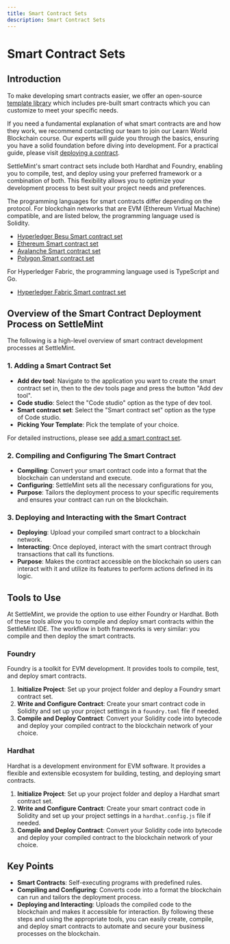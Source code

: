 ```yaml
---
title: Smart Contract Sets
description: Smart Contract Sets
---
```


# Smart Contract Sets

## Introduction

To make developing smart contracts easier, we offer an open-source [template library](2_smart-contract-templates.md) which includes pre-built smart contracts which you can customize to meet your specific needs.

If you need a fundamental explanation of what smart contracts are and how they work, we recommend contacting our team to join our Learn World Blockchain course. Our experts will guide you through the basics, ensuring you have a solid foundation before diving into development. For a practical guide, please visit [deploying a contract](4_deploying-a-contract.md).

SettleMint's smart contract sets include both Hardhat and Foundry, enabling you to compile, test, and deploy using your preferred framework or a combination of both. This flexibility allows you to optimize your development process to best suit your project needs and preferences.

The programming languages for smart contracts differ depending on the protocol. For blockchain networks that are EVM (Ethereum Virtual Machine) compatible, and are listed below, the programming language used is Solidity.

- [Hyperledger Besu Smart contract set](../../../../blockchain-guides/1_Hyperledger-Besu/6_enterprise-ethereum-integration-tools.md)
- [Ethereum Smart contract set](../../../../blockchain-guides/0_Ethereum/5_ethereum-integration-tools.md)
- [Avalanche Smart contract set](../../../../blockchain-guides/2_Avalanche/5_avalanche-integration-tools.md)
- [Polygon Smart contract set](../../../../blockchain-guides/4_Polygon/5_polygon-integration-tools.md)

For Hyperledger Fabric, the programming language used is TypeScript and Go.

- [Hyperledger Fabric Smart contract set](../../../../blockchain-guides/5_Hyperledger-Fabric/6_hyperledger-fabric-integration-tools.md)

## Overview of the Smart Contract Deployment Process on SettleMint

The following is a high-level overview of smart contract development processes at SettleMint.

### 1. Adding a Smart Contract Set

- **Add dev tool**: Navigate to the application you want to create the smart contract set in, then to the dev tools page and press the button "Add dev tool".
- **Code studio**: Select the "Code studio" option as the type of dev tool.
- **Smart contract set**: Select the "Smart contract set" option as the type of Code studio.
- **Picking Your Template**: Pick the template of your choice.

For detailed instructions, please see [add a smart contract set](3_add-smart-contract-set.md).

### 2. Compiling and Configuring The Smart Contract

- **Compiling**: Convert your smart contract code into a format that the blockchain can understand and execute.
- **Configuring**: SettleMint sets all the necessary configurations for you,
- **Purpose**: Tailors the deployment process to your specific requirements and ensures your contract can run on the blockchain.

### 3. Deploying and Interacting with the Smart Contract

- **Deploying**: Upload your compiled smart contract to a blockchain network.
- **Interacting**: Once deployed, interact with the smart contract through transactions that call its functions.
- **Purpose**: Makes the contract accessible on the blockchain so users can interact with it and utilize its features to perform actions defined in its logic.

## Tools to Use

At SettleMint, we provide the option to use either Foundry or Hardhat. Both of these tools allow you to compile and deploy smart contracts within the SettleMint IDE. The workflow in both frameworks is very similar: you compile and then deploy the smart contracts.

### Foundry

Foundry is a toolkit for EVM development. It provides tools to compile, test, and deploy smart contracts.

1. **Initialize Project**: Set up your project folder and deploy a Foundry smart contract set.
2. **Write and Configure Contract**: Create your smart contract code in Solidity and set up your project settings in a `foundry.toml` file if needed.
3. **Compile and Deploy Contract**: Convert your Solidity code into bytecode and deploy your compiled contract to the blockchain network of your choice.

### Hardhat

Hardhat is a development environment for EVM software. It provides a flexible and extensible ecosystem for building, testing, and deploying smart contracts.

1. **Initialize Project**: Set up your project folder and deploy a Hardhat smart contract set.
2. **Write and Configure Contract**: Create your smart contract code in Solidity and set up your project settings in a `hardhat.config.js` file if needed.
3. **Compile and Deploy Contract**: Convert your Solidity code into bytecode and deploy your compiled contract to the blockchain network of your choice.

## Key Points

- **Smart Contracts**: Self-executing programs with predefined rules.
- **Compiling and Configuring**: Converts code into a format the blockchain can run and tailors the deployment process.
- **Deploying and Interacting**: Uploads the compiled code to the blockchain and makes it accessible for interaction.
  By following these steps and using the appropriate tools, you can easily create, compile, and deploy smart contracts to automate and secure your business processes on the blockchain.
